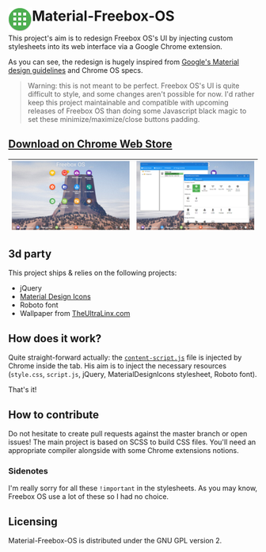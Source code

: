 # <img src="/img/icon-48x48.png" align="left" /> Material-Freebox-OS

This project's aim is to redesign Freebox OS's UI by injecting custom stylesheets into its web interface via a Google Chrome
extension.

As you can see, the redesign is hugely inspired from [Google's Material design guidelines](http://www.google.com/design/spec/material-design/introduction.html)
and Chrome OS specs.

> Warning: this is not meant to be perfect. Freebox OS's UI is quite difficult to style, and some changes aren't possible for now.
I'd rather keep this project maintainable and compatible with upcoming releases of Freebox OS than doing some Javascript black
magic to set these minimize/maximize/close buttons padding.

## [Download on Chrome Web Store](https://chrome.google.com/webstore/detail/material-freebox-os/lhdfonhgkclaigpfmclbahllambeednh)

| ![Material-Freebox-OS](doc/screenshot1.png)  | ![Material-Freebox-OS](doc/screenshot2.png) |
|:--------------------------------------------:|:-------------------------------------------:|

## 3d party
This project ships & relies on the following projects:

* jQuery
* [Material Design Icons](materialdesignicons.com)
* Roboto font
* Wallpaper from [TheUltraLinx.com](http://theultralinx.com/2015/09/19-beautiful-low-poly-wallpapers/)

## How does it work?
Quite straight-forward actually: the [`content-script.js`](js/content-script.js) file is injected by Chrome inside the tab.
 His aim is to inject the necessary resources (`style.css`, `script.js`, jQuery, MaterialDesignIcons stylesheet, Roboto font).

That's it!

## How to contribute
Do not hesitate to create pull requests against the master branch or open issues!
The main project is based on SCSS to build CSS files. You'll need an appropriate compiler alongside with some Chrome extensions notions.

### Sidenotes
I'm really sorry for all these `!important` in the stylesheets. As you may know, Freebox OS use a lot of these so I had no choice.

## Licensing
Material-Freebox-OS is distributed under the GNU GPL version 2.
